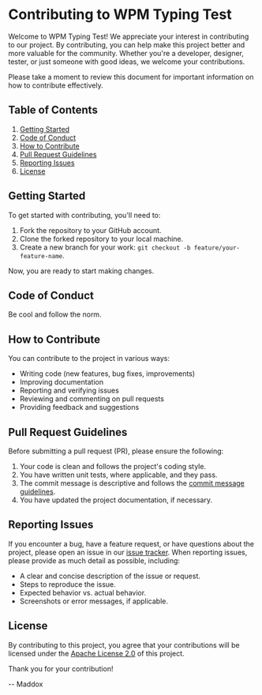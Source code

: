 # Contributing to WPM Typing Test

Welcome to WPM Typing Test! We appreciate your interest in contributing to our project. By contributing, you can help make this project better and more valuable for the community. Whether you're a developer, designer, tester, or just someone with good ideas, we welcome your contributions.

Please take a moment to review this document for important information on how to contribute effectively.

## Table of Contents

1. [Getting Started](#getting-started)
2. [Code of Conduct](#code-of-conduct)
3. [How to Contribute](#how-to-contribute)
4. [Pull Request Guidelines](#pull-request-guidelines)
5. [Reporting Issues](#reporting-issues)
6. [License](#license)

## Getting Started

To get started with contributing, you'll need to:

1. Fork the repository to your GitHub account.
2. Clone the forked repository to your local machine.
3. Create a new branch for your work: `git checkout -b feature/your-feature-name`.

Now, you are ready to start making changes.

## Code of Conduct
Be cool and follow the norm.
<!--We have a [Code of Conduct](CODE_OF_CONDUCT.md) that we expect all contributors to adhere to. Please read it to understand the expectations for behavior within our community. -->

## How to Contribute

You can contribute to the project in various ways:

- Writing code (new features, bug fixes, improvements)
- Improving documentation
- Reporting and verifying issues
- Reviewing and commenting on pull requests
- Providing feedback and suggestions

## Pull Request Guidelines

Before submitting a pull request (PR), please ensure the following:

1. Your code is clean and follows the project's coding style.
2. You have written unit tests, where applicable, and they pass.
3. The commit message is descriptive and follows the [commit message guidelines](https://www.conventionalcommits.org/).
4. You have updated the project documentation, if necessary.

## Reporting Issues

If you encounter a bug, have a feature request, or have questions about the project, please open an issue in our [issue tracker](https://github.com/maddox05/wpm-game/issues). When reporting issues, please provide as much detail as possible, including:

- A clear and concise description of the issue or request.
- Steps to reproduce the issue.
- Expected behavior vs. actual behavior.
- Screenshots or error messages, if applicable.

## License

By contributing to this project, you agree that your contributions will be licensed under the [Apache License 2.0](LICENSE) of this project.

Thank you for your contribution!

-- Maddox
